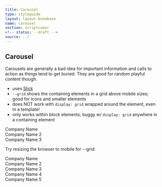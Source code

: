 ```yaml
---
title: Carousel
type: styleguide
layout: layout-knowbase
name: carousel
section: scriptcoeur
<!-- status: --draft -->
source: ../
---
```


<main markdown="1">

## Carousel

Carousels are generally a bad idea for important information and calls to action as things tend to get buried. They are good for random playful content though. 

- uses [Slick](http://kenwheeler.github.io/slick/)
- `--grid` shows the containing elements in a grid above mobile sizes; good for icons and smaller elements
- does NOT work with `display: grid` wrapped around the element, even in a template!
- only works within block elements; buggy w/ `display: grid` anywhere in a containing element


<div class="_styleguide-example">
  <link rel="stylesheet" type="text/css" href="../javascripts/scriptcoeur/plugins/slick/slick.css"/>
  <link rel="stylesheet" type="text/css" href="../javascripts/scriptcoeur/plugins/slick/slick-theme.css"/>
  <script type="text/javascript" src="../javascripts/scriptcoeur/plugins/slick/slick.min.js"></script>

  <section class="_content _color-bg-active _margin-top _padding-bottom  _margin-bottom" >
    <div class="_carousel basic">
      <div> 
        Company Name 
      </div>
      <div> 
        Company Name 2
      </div>
      <div> 
        Company Name 3
      </div>
    </div>
  </section>

  Try resizing the browser to mobile for --grid:

  <section class="_content _color-bg-silver-lighter _margin-top _padding-bottom " >
    <div class="_carousel carouselgrid  --grid">
      <div> 
        Company Name 
      </div>
      <div> 
        Company Name 2
      </div>
      <div> 
        Company Name 3
      </div>
      <div> 
        Company Name 4
      </div>
      <div> 
        Company Name 5
      </div>
    </div>
  </section>

  <script>
    var carousel = $(".basic");
    var carouselgrid = $(".carouselgrid");
    var timer;

    carousel.slick();

    function initCarouselGrid() {
      window.clearInterval(timer);

      if( $(window).width() < 768) 
      { // ensure mobile, or we display everything     
        carouselgrid.slick({
          autoplay: true,
          arrows: false,
          slidesToShow: 3,
          slidesToScroll: 1,
        });
        
      } else {
        carouselgrid.slick('unslick');
      }
    }
    $(document).ready(function() {
      initCarouselGrid();
    });
    $( "html" ).change(function() {
      initCarouselGrid();
    });

    jQuery(window).on('resize', _.throttle(initCarouselGrid, 500));

  </script>
</div>




</main>


